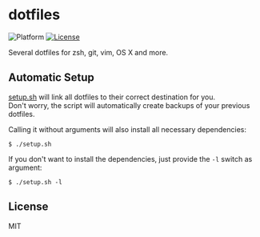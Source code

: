 # dotfiles
![Platform](https://img.shields.io/badge/platform-osx%20%7C%20linux-lightgrey.svg)
[![License](https://img.shields.io/badge/license-MIT-3f3f3f.svg)](http://choosealicense.com/licenses/mit)

Several dotfiles for zsh, git, vim, OS X and more.

## Automatic Setup

[setup.sh](setup.sh) will link all dotfiles to their correct destination for you.  
Don't worry, the script will automatically create backups of your previous dotfiles.

Calling it without arguments will also install all necessary dependencies:
```shell
$ ./setup.sh
```

If you don't want to install the dependencies, just provide the `-l` switch as argument:
```shell
$ ./setup.sh -l
```

## License

MIT
